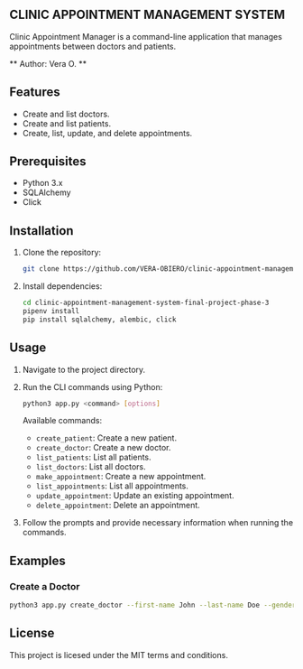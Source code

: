 ## CLINIC APPOINTMENT MANAGEMENT SYSTEM

Clinic Appointment Manager is a command-line application that manages appointments between doctors and patients. 

** Author: Vera O. **

## Features

- Create and list doctors.
- Create and list patients.
- Create, list, update, and delete appointments.

## Prerequisites

- Python 3.x
- SQLAlchemy
- Click

## Installation

1. Clone the repository:

    ```bash
    git clone https://github.com/VERA-OBIERO/clinic-appointment-management-system-final-project-phase-3.git
    ```

2. Install dependencies:

    ```bash
    cd clinic-appointment-management-system-final-project-phase-3
    pipenv install
    pip install sqlalchemy, alembic, click 
    ```
## Usage

1. Navigate to the project directory.
2. Run the CLI commands using Python:

    ```bash
    python3 app.py <command> [options]
    ```

    Available commands:
    - `create_patient`: Create a new patient.
    - `create_doctor`: Create a new doctor.
    - `list_patients`: List all patients.
    - `list_doctors`: List all doctors.
    - `make_appointment`: Create a new appointment.
    - `list_appointments`: List all appointments.
    - `update_appointment`: Update an existing appointment.
    - `delete_appointment`: Delete an appointment.

3. Follow the prompts and provide necessary information when running the commands.

## Examples

### Create a Doctor
```bash
python3 app.py create_doctor --first-name John --last-name Doe --gender Male --specialty Cardiology --email johndoe@example.com --phone 1234567890 --availability True
```

## License

This project is licesed under the MIT terms and conditions.